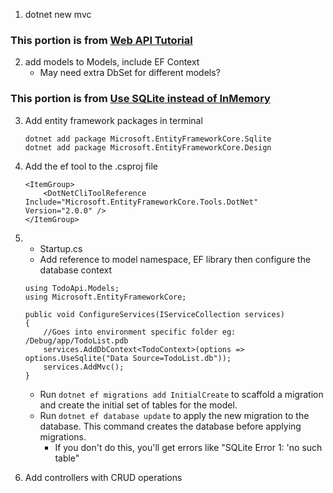 1. dotnet new mvc

### This portion is from  [Web API Tutorial](https://docs.microsoft.com/en-us/aspnet/core/tutorials/web-api-vsc#add-support-for-entity-framework-core)

2. add models to Models, include EF Context
    * May need extra DbSet for different models?

### This portion is from [Use SQLite instead of InMemory](https://docs.microsoft.com/en-us/ef/core/get-started/netcore/new-db-sqlite)    
3. Add entity framework packages in terminal
    ```
    dotnet add package Microsoft.EntityFrameworkCore.Sqlite
    dotnet add package Microsoft.EntityFrameworkCore.Design
    ``` 
4. Add the ef tool to the .csproj file 
    ```
    <ItemGroup>
        <DotNetCliToolReference Include="Microsoft.EntityFrameworkCore.Tools.DotNet" Version="2.0.0" />
    </ItemGroup>
    ```
5. * Startup.cs
    * Add reference to model namespace, EF library then configure the database context
    ```
    using TodoApi.Models;
    using Microsoft.EntityFrameworkCore;
    ```
    ```
    public void ConfigureServices(IServiceCollection services)
    {   
        //Goes into environment specific folder eg: /Debug/app/TodoList.pdb
        services.AddDbContext<TodoContext>(options => options.UseSqlite("Data Source=TodoList.db"));
        services.AddMvc();
    }
    ```
    * Run `dotnet ef migrations add InitialCreate` to scaffold a migration and create the initial set of tables for the model.
    * Run `dotnet ef database update` to apply the new migration to the database. This command creates the database before applying migrations.
        * If you don't do this, you'll get errors like "SQLite Error 1: 'no such table"

6. Add controllers with CRUD operations